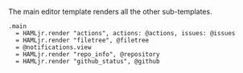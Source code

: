 The main editor template renders all the other sub-templates.

    .main
      = HAMLjr.render "actions", actions: @actions, issues: @issues
      = HAMLjr.render "filetree", @filetree
      = @notifications.view
      = HAMLjr.render "repo_info", @repository
      = HAMLjr.render "github_status", @github
